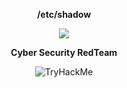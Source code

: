 <b><p align="center"> /etc/shadow </b></p>
<p align="center">
<img src="https://camo.githubusercontent.com/af77907120b7c7a670cce4a3272834444cb1c7b1980e94ca562dd9cc92bcf1f3/68747470733a2f2f632e74656e6f722e636f6d2f7042727a76774c7a62776f41414141692f6861636b696e672d6861636b2e676966">
</p>
<p align="center">
<b>Cyber Security RedTeam</b>
</p>


<p align="center">
  <img src="https://tryhackme-badges.s3.amazonaws.com/All4ce.png" alt="TryHackMe">
  
</p>

